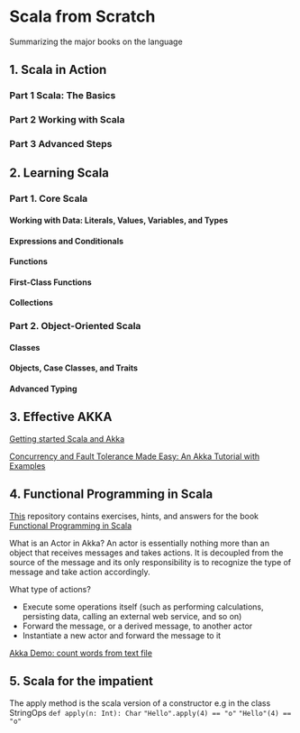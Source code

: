 # Scala from Scratch
Summarizing the major books on the language

## 1. Scala in Action

### Part 1 Scala: The Basics

### Part 2 Working with Scala

### Part 3 Advanced Steps

## 2. Learning Scala 

### Part 1. Core Scala

#### Working with Data: Literals, Values, Variables, and Types

#### Expressions and Conditionals

#### Functions

#### First-Class Functions

#### Collections

### Part 2. Object-Oriented Scala
#### Classes
#### Objects, Case Classes, and Traits
#### Advanced Typing

## 3. Effective AKKA
[Getting started Scala and Akka](http://doc.akka.io/docs/akka/2.0/intro/getting-started-first-scala.html)

[Concurrency and Fault Tolerance Made Easy: An Akka Tutorial with Examples](https://www.toptal.com/scala/concurrency-and-fault-tolerance-made-easy-an-intro-to-akka)



## 4. Functional Programming in Scala
[This](https://github.com/fpinscala/fpinscala) repository contains exercises, hints, and answers for the book
[Functional Programming in Scala](http://manning.com/bjarnason/)

What is an Actor in Akka?
An actor is essentially nothing more than an object that receives messages and takes actions. 
It is decoupled from the source of the message and its only responsibility is to recognize the type of message and take action accordingly.

What type of actions?
* Execute some operations itself (such as performing calculations, persisting data, calling an external web service, and so on)
* Forward the message, or a derived message, to another actor
* Instantiate a new actor and forward the message to it

[Akka Demo: count words from text file](https://github.com/shehaaz/Scala-from-Scratch/blob/master/akka/Akka/src/main/scala/AkkaDemo.scala)

## 5. Scala for the impatient
The apply method is the scala version of a constructor
e.g in the class StringOps
`def apply(n: Int): Char`
`"Hello".apply(4) == "o"`
`"Hello"(4) == "o"`
